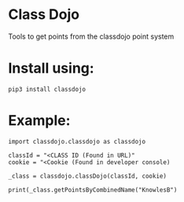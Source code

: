 # Class Dojo
Tools to get points from the classdojo point system


# Install using:

```pip3 install classdojo```

# Example:

```
import classdojo.classdojo as classdojo

classId = "<CLASS ID (Found in URL)"
cookie = "<Cookie (Found in developer console)

_class = classdojo.classDojo(classId, cookie)

print(_class.getPointsByCombinedName("KnowlesB")
```
